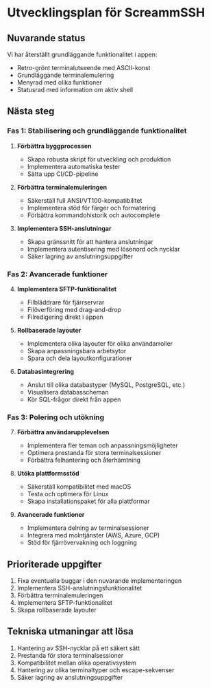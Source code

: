 # Utvecklingsplan för ScreammSSH

## Nuvarande status

Vi har återställt grundläggande funktionalitet i appen:
- Retro-grönt terminalutseende med ASCII-konst
- Grundläggande terminalemulering
- Menyrad med olika funktioner
- Statusrad med information om aktiv shell

## Nästa steg

### Fas 1: Stabilisering och grundläggande funktionalitet

1. **Förbättra byggprocessen**
   - Skapa robusta skript för utveckling och produktion
   - Implementera automatiska tester
   - Sätta upp CI/CD-pipeline

2. **Förbättra terminalemuleringen**
   - Säkerställ full ANSI/VT100-kompatibilitet
   - Implementera stöd för färger och formatering
   - Förbättra kommandohistorik och autocomplete

3. **Implementera SSH-anslutningar**
   - Skapa gränssnitt för att hantera anslutningar
   - Implementera autentisering med lösenord och nycklar
   - Säker lagring av anslutningsuppgifter

### Fas 2: Avancerade funktioner

4. **Implementera SFTP-funktionalitet**
   - Filbläddrare för fjärrservrar
   - Filöverföring med drag-and-drop
   - Filredigering direkt i appen

5. **Rollbaserade layouter**
   - Implementera olika layouter för olika användarroller
   - Skapa anpassningsbara arbetsytor
   - Spara och dela layoutkonfigurationer

6. **Databasintegrering**
   - Anslut till olika databastyper (MySQL, PostgreSQL, etc.)
   - Visualisera databasscheman
   - Kör SQL-frågor direkt från appen

### Fas 3: Polering och utökning

7. **Förbättra användarupplevelsen**
   - Implementera fler teman och anpassningsmöjligheter
   - Optimera prestanda för stora terminalsessioner
   - Förbättra felhantering och återhämtning

8. **Utöka plattformsstöd**
   - Säkerställ kompatibilitet med macOS
   - Testa och optimera för Linux
   - Skapa installationspaket för alla plattformar

9. **Avancerade funktioner**
   - Implementera delning av terminalsessioner
   - Integrera med molntjänster (AWS, Azure, GCP)
   - Stöd för fjärrövervakning och loggning

## Prioriterade uppgifter

1. Fixa eventuella buggar i den nuvarande implementeringen
2. Implementera SSH-anslutningsfunktionalitet
3. Förbättra terminalemuleringen
4. Implementera SFTP-funktionalitet
5. Skapa rollbaserade layouter

## Tekniska utmaningar att lösa

1. Hantering av SSH-nycklar på ett säkert sätt
2. Prestanda för stora terminalsessioner
3. Kompatibilitet mellan olika operativsystem
4. Hantering av olika terminaltyper och escape-sekvenser
5. Säker lagring av anslutningsuppgifter 